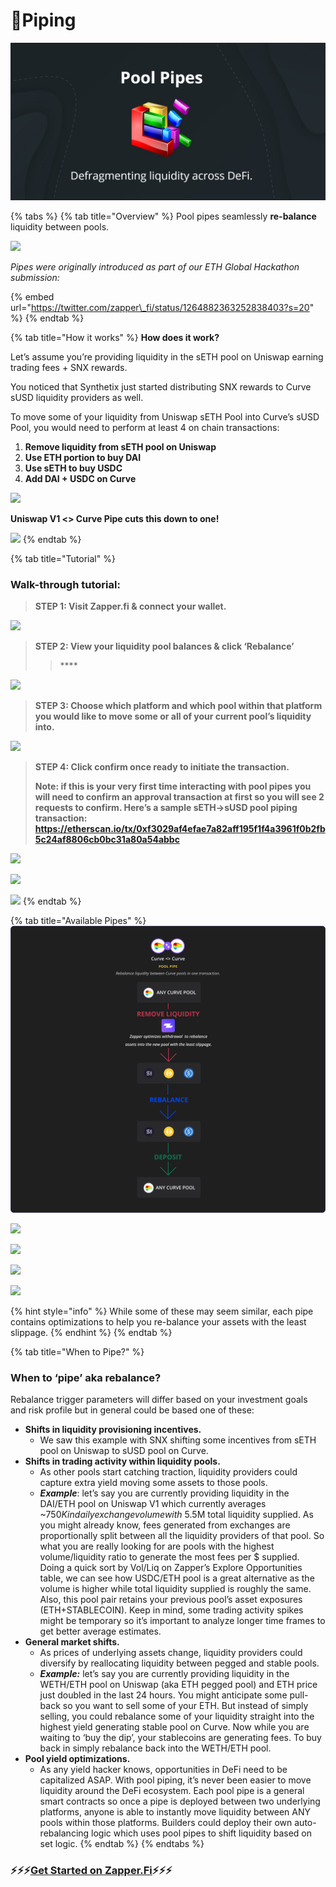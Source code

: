 # 🚰Piping

![](../.gitbook/assets/https___bucketeer-e05bbc84-baa3-437e-9518-adb32be77984.s3.amazonaws.com_public_images_b3cdafad-d379-.jfif)

{% tabs %}
{% tab title="Overview" %}
Pool pipes seamlessly **re-balance** liquidity between pools.

![](https://cdn.substack.com/image/fetch/w_1456,c_limit,f_auto,q_auto:good/https%3A%2F%2Fbucketeer-e05bbc84-baa3-437e-9518-adb32be77984.s3.amazonaws.com%2Fpublic%2Fimages%2Fbb82a33a-11c8-4430-b857-d237161e9580_920x558.png)

_Pipes were originally introduced as part of our ETH Global Hackathon submission:_ 

{% embed url="https://twitter.com/zapper\_fi/status/1264882363252838403?s=20" %}
{% endtab %}

{% tab title="How it works" %}
**How does it work?**

Let’s assume you’re providing liquidity in the sETH pool on Uniswap earning trading fees + SNX rewards. 

You noticed that Synthetix just started distributing SNX rewards to Curve sUSD liquidity providers as well.

To move some of your liquidity from Uniswap sETH Pool into Curve’s sUSD Pool, you would need to perform at least 4 on chain transactions:

1. **Remove liquidity from sETH pool on Uniswap**
2. **Use ETH portion to buy DAI** 
3. **Use sETH to buy USDC**
4. **Add DAI + USDC on Curve**

![](https://cdn.substack.com/image/fetch/w_1456,c_limit,f_auto,q_auto:good/https%3A%2F%2Fbucketeer-e05bbc84-baa3-437e-9518-adb32be77984.s3.amazonaws.com%2Fpublic%2Fimages%2F9f196300-3194-46f9-8d5e-e514482296b3_1600x1174.png)

**Uniswap V1 &lt;&gt; Curve Pipe cuts this down to one!**

![](https://cdn.substack.com/image/fetch/w_1456,c_limit,f_auto,q_auto:good/https%3A%2F%2Fbucketeer-e05bbc84-baa3-437e-9518-adb32be77984.s3.amazonaws.com%2Fpublic%2Fimages%2F823efe8b-7944-44e1-b0b7-f86e4a99d30c_1006x638.png)
{% endtab %}

{% tab title="Tutorial" %}
### **Walk-through tutorial:**

> **STEP 1: Visit Zapper.fi & connect your wallet.**

![](https://cdn.substack.com/image/fetch/w_1456,c_limit,f_auto,q_auto:good/https%3A%2F%2Fbucketeer-e05bbc84-baa3-437e-9518-adb32be77984.s3.amazonaws.com%2Fpublic%2Fimages%2Fe4b4288a-be02-4241-bd47-1d1ba1c64c6a_961x460.png)

> **STEP 2: View your liquidity pool balances & click ‘Rebalance’**
>
> > \*\*\*\*

![](https://cdn.substack.com/image/fetch/w_1456,c_limit,f_auto,q_auto:good/https%3A%2F%2Fbucketeer-e05bbc84-baa3-437e-9518-adb32be77984.s3.amazonaws.com%2Fpublic%2Fimages%2F06bffb69-cdda-43e4-a85e-3db9f679ea34_1797x867.png)

> **STEP 3: Choose which platform and which pool within that platform you would like to move some or all of your current pool’s liquidity into.**

![](https://cdn.substack.com/image/fetch/w_1456,c_limit,f_auto,q_auto:good/https%3A%2F%2Fbucketeer-e05bbc84-baa3-437e-9518-adb32be77984.s3.amazonaws.com%2Fpublic%2Fimages%2F323eb0af-81be-42f1-b5f3-5e390d34cffd_1178x849.gif)

> **STEP 4: Click confirm once ready to initiate the transaction.**
>
> **Note: if this is your very first time interacting with pool pipes you will need to confirm an approval transaction at first so you will see 2 requests to confirm. Here’s a sample sETH-&gt;sUSD pool piping transaction: https://etherscan.io/tx/0xf3029af4efae7a82aff195f1f4a3961f0b2fb5c24af8806cb0bc31a80a54abbc**

![](https://cdn.substack.com/image/fetch/w_1456,c_limit,f_auto,q_auto:good/https%3A%2F%2Fbucketeer-e05bbc84-baa3-437e-9518-adb32be77984.s3.amazonaws.com%2Fpublic%2Fimages%2Fc7dac56b-53d0-4d1e-a07d-1f434ff93a68_1557x633.png)

![](https://cdn.substack.com/image/fetch/w_1456,c_limit,f_auto,q_auto:good/https%3A%2F%2Fbucketeer-e05bbc84-baa3-437e-9518-adb32be77984.s3.amazonaws.com%2Fpublic%2Fimages%2Fa5d7e93b-e8c4-4429-8bc4-b46ec861f8ba_1902x2732.png)

![](https://cdn.substack.com/image/fetch/w_1456,c_limit,f_auto,q_auto:good/https%3A%2F%2Fbucketeer-e05bbc84-baa3-437e-9518-adb32be77984.s3.amazonaws.com%2Fpublic%2Fimages%2F824a2c4f-525d-4ba3-b87b-4f5d72a364de_1902x2732.png)
{% endtab %}

{% tab title="Available Pipes" %}
![](../.gitbook/assets/curve-curve-pool-pipe.png)

![](https://cdn.substack.com/image/fetch/w_1456,c_limit,f_auto,q_auto:good/https%3A%2F%2Fbucketeer-e05bbc84-baa3-437e-9518-adb32be77984.s3.amazonaws.com%2Fpublic%2Fimages%2Fb4a6785e-da0d-4fe2-b2a8-eee19808ad68_1902x2732.png)

![](https://cdn.substack.com/image/fetch/w_1456,c_limit,f_auto,q_auto:good/https%3A%2F%2Fbucketeer-e05bbc84-baa3-437e-9518-adb32be77984.s3.amazonaws.com%2Fpublic%2Fimages%2F184318bb-a4cd-497f-af22-6a82e86411f6_1902x1680.png)

![](https://cdn.substack.com/image/fetch/w_1456,c_limit,f_auto,q_auto:good/https%3A%2F%2Fbucketeer-e05bbc84-baa3-437e-9518-adb32be77984.s3.amazonaws.com%2Fpublic%2Fimages%2Fff76026b-24e8-456f-82bb-8dcfb0d7b886_1902x1564.png)

![](https://cdn.substack.com/image/fetch/w_1456,c_limit,f_auto,q_auto:good/https%3A%2F%2Fbucketeer-e05bbc84-baa3-437e-9518-adb32be77984.s3.amazonaws.com%2Fpublic%2Fimages%2F0d7d0a21-2510-4659-a3a4-159ac190cbd9_1902x1564.png)

{% hint style="info" %}
While some of these may seem similar, each pipe contains optimizations to help you re-balance your assets with the least slippage.
{% endhint %}
{% endtab %}

{% tab title="When to Pipe?" %}
### **When to ‘pipe’ aka rebalance?**

Rebalance trigger parameters will differ based on your investment goals and risk profile but in general could be based one of these:

* **Shifts in liquidity provisioning incentives.**
  * We saw this example with SNX shifting some incentives from sETH pool on Uniswap to sUSD pool on Curve.
* **Shifts in trading activity within liquidity pools.**
  * As other pools start catching traction, liquidity providers could capture extra yield moving some assets to those pools.
  * _**Example**_: let’s say you are currently providing liquidity in the DAI/ETH pool on Uniswap V1 which currently averages ~$750K in daily exchange volume with ~$5.5M total liquidity supplied. As you might already know, fees generated from exchanges are proportionally split between all the liquidity providers of that pool. So what you are really looking for are pools with the highest volume/liquidity ratio to generate the most fees per $ supplied. Doing a quick sort by Vol/Liq on Zapper’s Explore Opportunities table, we can see how USDC/ETH pool is a great alternative as the volume is higher while total liquidity supplied is roughly the same. Also, this pool pair retains your previous pool’s asset exposures \(ETH+STABLECOIN\). Keep in mind, some trading activity spikes might be temporary so it’s important to analyze longer time frames to get better average estimates.
* **General market shifts.**
  * As prices of underlying assets change, liquidity providers could diversify by reallocating liquidity between pegged and stable pools.
  * _**Example:**_ let’s say you are currently providing liquidity in the WETH/ETH pool on Uniswap \(aka ETH pegged pool\) and ETH price just doubled in the last 24 hours. You might anticipate some pull-back so you want to sell some of your ETH. But instead of simply selling, you could rebalance some of your liquidity straight into the highest yield generating stable pool on Curve. Now while you are waiting to ‘buy the dip’, your stablecoins are generating fees. To buy back in simply rebalance back into the WETH/ETH pool.
* **Pool yield optimizations.**
  * As any yield hacker knows, opportunities in DeFi need to be capitalized ASAP. With pool piping, it’s never been easier to move liquidity around the DeFi ecosystem. Each pool pipe is a general smart contracts so once a pipe is deployed between two underlying platforms, anyone is able to instantly move liquidity between ANY pools within those platforms. Builders could deploy their own auto-rebalancing logic which uses pool pipes to shift liquidity based on set logic.
{% endtab %}
{% endtabs %}

### ⚡️⚡️⚡️[**Get Started on Zapper.Fi**](http://zapper.fi/)⚡️⚡️⚡️

